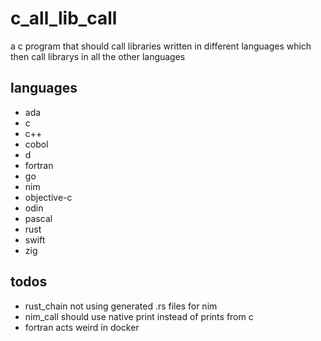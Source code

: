 # c_all_lib_call

a c program that should call libraries written in different languages which then call librarys in all the other languages

## languages

- ada
- c
- c++
- cobol
- d
- fortran
- go
- nim
- objective-c
- odin
- pascal
- rust
- swift
- zig

## todos

- rust_chain not using generated .rs files for nim
- nim_call should use native print instead of prints from c
- fortran acts weird in docker
